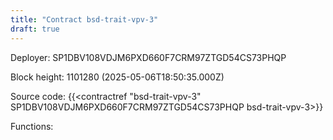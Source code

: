 ```yaml
---
title: "Contract bsd-trait-vpv-3"
draft: true
---
```

Deployer: SP1DBV108VDJM6PXD660F7CRM97ZTGD54CS73PHQP


 



Block height: 1101280 (2025-05-06T18:50:35.000Z)

Source code: {{<contractref "bsd-trait-vpv-3" SP1DBV108VDJM6PXD660F7CRM97ZTGD54CS73PHQP bsd-trait-vpv-3>}}

Functions:


